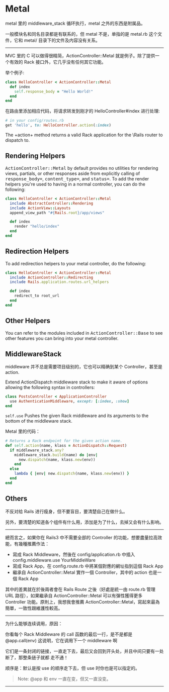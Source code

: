 # Metal

metal 里的 middleware_stack 循环执行，metal 之外的东西是附属品。

一般模块名和同名目录都是有联系的，但 metal 不是，单指的是 metal.rb 这个文件，它和 metal/ 目录下的文件及内容没有关系。

---

MVC 里的 C 可以做得很精简，ActionController::Metal 就是例子。除了提供一个有效的 Rack 接口外，它几乎没有任何其它功能。

举个例子:

```ruby
class HelloController < ActionController::Metal
  def index
    self.response_body = "Hello World!"
  end
end
```

在路由里添加相应代码，将请求转发到刚才的 HelloController#index 进行处理:

```ruby
# in your config/routes.rb
get 'hello', to: HelloController.action(:index)
```

The +action+ method returns a valid Rack application for the \Rails router to dispatch to.

## Rendering Helpers

<tt>ActionController::Metal</tt> by default provides no utilities for rendering views, partials, or other responses aside from explicitly calling of <tt>response_body=</tt>, <tt>content_type=</tt>, and <tt>status=</tt>. To add the render helpers you're used to having in a normal controller, you can do the following:

```ruby
class HelloController < ActionController::Metal
  include AbstractController::Rendering
  include ActionView::Layouts
  append_view_path "#{Rails.root}/app/views"

  def index
    render "hello/index"
  end
end
```

## Redirection Helpers

To add redirection helpers to your metal controller, do the following:

```ruby
class HelloController < ActionController::Metal
  include ActionController::Redirecting
  include Rails.application.routes.url_helpers

  def index
    redirect_to root_url
  end
end
```

## Other Helpers

You can refer to the modules included in <tt>ActionController::Base</tt> to see other features you can bring into your metal controller.

## MiddlewareStack

middleware 并不总是需要项目级别的，它也可以精确到某个 Controller，甚至是 action.

Extend ActionDispatch middleware stack to make it aware of options
allowing the following syntax in controllers:

```ruby
class PostsController < ApplicationController
  use AuthenticationMiddleware, except: [:index, :show]
end
```

`self.use` Pushes the given Rack middleware and its arguments to the bottom of the middleware stack.

Metal 里的代码：

```ruby
# Returns a Rack endpoint for the given action name.
def self.action(name, klass = ActionDispatch::Request)
  if middleware_stack.any?
    middleware_stack.build(name) do |env|
      new.dispatch(name, klass.new(env))
    end
  else
    lambda { |env| new.dispatch(name, klass.new(env)) }
  end
end
```

## Others

不反对给 Rails 进行瘦身，但不要盲目，要清楚自己在做什么。

另外，要清楚的知道各个组件有什么用，添加是为了什么，去掉又会有什么影响。

---

總而言之，如果你在 Rails3 中不需要全部的 Controller 的功能，想要盡量拉高效能，有幾種推薦作法：

* 寫成 Rack Middleware，然後在 config/application.rb 中插入 config.middleware.use YourMiddleWare
* 寫成 Rack App，在 config.route.rb 中將某個對應的網址指到這個 Rack App
* 繼承自 ActionController::Metal 實作一個 Controller，其中的 action 也是一個 Rack App

其中的差異就在於後兩者會在 Rails Route 之後（好處是統一由 route.rb 管理 URL 路徑），如果繼承自 ActionController::Metal 可以有彈性獲得更多 Controller 功能。原則上，我想我會推薦 ActionController::Metal，寫起來最為簡單，一致性跟維護性較高。

---

为什么能够连续调用，原因：

你看每个 Rack Middleware 的 call 函数的最后一行，是不是都是 @app.call(env)
这说明，它在调用下一个 middleware 啊

它们是一条封闭的链接，一直走下去，最后又会回到开头处，并且中间只要有一处断了，那整条链子就都 走不通！

顺序是：默认是按 use 的顺序走下去，但 use 时你也是可以指定的。

> Note: @app 和 env 一直在变，但又一直没变。

---

